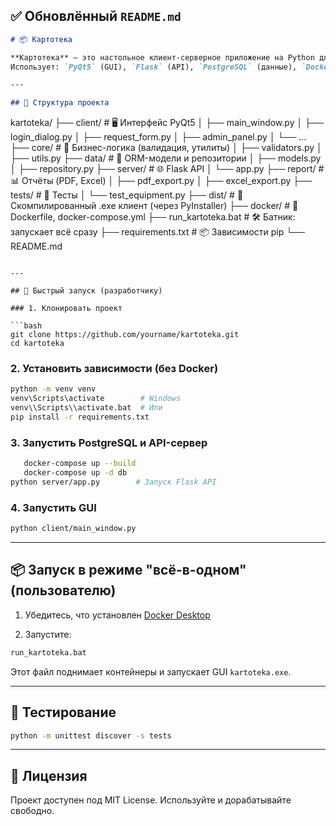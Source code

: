 ## ✅ Обновлённый `README.md`

```markdown
# 📦 Картотека

**Картотека** — это настольное клиент-серверное приложение на Python для учёта оборудования и заявок на ремонт.  
Использует: `PyQt5` (GUI), `Flask` (API), `PostgreSQL` (данные), `Docker` (среда).

---

## 🧱 Структура проекта

```

kartoteka/
├── client/              # 🖥️ Интерфейс PyQt5
│   ├── main\_window\.py
│   ├── login\_dialog.py
│   ├── request\_form.py
│   ├── admin\_panel.py
│   └── ...
├── core/                # 🧠 Бизнес-логика (валидация, утилиты)
│   ├── validators.py
│   ├── utils.py
├── data/                # 💾 ORM-модели и репозитории
│   ├── models.py
│   ├── repository.py
├── server/              # 🌐 Flask API
│   └── app.py
├── report/              # 📊 Отчёты (PDF, Excel)
│   ├── pdf\_export.py
│   ├── excel\_export.py
├── tests/               # 🧪 Тесты
│   └── test\_equipment.py
├── dist/                # 🧰 Скомпилированный .exe клиент (через PyInstaller)
├── docker/              # 🐳 Dockerfile, docker-compose.yml
├── run\_kartoteka.bat    # 🛠️ Батник: запускает всё сразу
├── requirements.txt     # 📦 Зависимости pip
└── README.md

````

---

## 🚀 Быстрый запуск (разработчику)

### 1. Клонировать проект

```bash
git clone https://github.com/yourname/kartoteka.git
cd kartoteka
````

### 2. Установить зависимости (без Docker)

```bash
python -m venv venv
venv\Scripts\activate        # Windows
venv\\Scripts\\activate.bat  # Или
pip install -r requirements.txt
```

### 3. Запустить PostgreSQL и API-сервер

```bash
   docker-compose up --build
   docker-compose up -d db
python server/app.py        # Запуск Flask API
```

### 4. Запустить GUI

```bash
python client/main_window.py
```

---

## 📦 Запуск в режиме "всё-в-одном" (пользователю)

1. Убедитесь, что установлен [Docker Desktop](https://www.docker.com/products/docker-desktop)

2. Запустите:

```bash
run_kartoteka.bat
```

Этот файл поднимает контейнеры и запускает GUI `kartoteka.exe`.

---

## 🧪 Тестирование

```bash
python -m unittest discover -s tests
```

---

## 📜 Лицензия

Проект доступен под MIT License. Используйте и дорабатывайте свободно.

```
